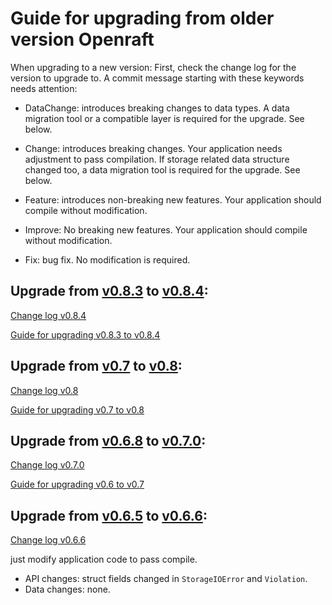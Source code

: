 # Guide for upgrading from older version Openraft

When upgrading to a new version:
First, check the change log for the version to upgrade to.
A commit message starting with these keywords needs attention:

- DataChange: introduces breaking changes to data types. 
  A data migration tool or a compatible layer is required for the upgrade. See below.

- Change: introduces breaking changes. Your application needs adjustment to pass compilation.
  If storage related data structure changed too, a data migration tool is required for the upgrade. See below.

- Feature: introduces non-breaking new features. Your application should compile without modification.

- Improve: No breaking new features. Your application should compile without modification.

- Fix: bug fix. No modification is required.

## Upgrade from [v0.8.3](https://github.com/datafuselabs/openraft/tree/v0.8.3) to [v0.8.4](https://github.com/datafuselabs/openraft/tree/v0.8.4):

[Change log v0.8.4](https://github.com/datafuselabs/openraft/blob/release-0.8/change-log.md)

[Guide for upgrading v0.8.3 to v0.8.4](`crate::docs::upgrade_guide::upgrade_083_084`)

## Upgrade from [v0.7](https://github.com/datafuselabs/openraft/tree/v0.7.4) to [v0.8](https://github.com/datafuselabs/openraft/tree/release-0.8):

[Change log v0.8](https://github.com/datafuselabs/openraft/blob/release-0.8/change-log.md)

[Guide for upgrading v0.7 to v0.8](`crate::docs::upgrade_guide::upgrade_07_08`)

## Upgrade from [v0.6.8](https://github.com/datafuselabs/openraft/tree/v0.6.8) to [v0.7.0](https://github.com/datafuselabs/openraft/tree/v0.7.0):

[Change log v0.7.0](https://github.com/datafuselabs/openraft/blob/release-0.7/change-log.md#v070)

[Guide for upgrading v0.6 to v0.7](`crate::docs::upgrade_guide::upgrade_06_07`)


## Upgrade from [v0.6.5](https://github.com/datafuselabs/openraft/tree/v0.6.5) to [v0.6.6](https://github.com/datafuselabs/openraft/tree/v0.6.6):

[Change log v0.6.6](https://github.com/datafuselabs/openraft/blob/release-0.6/change-log.md#v066)

just modify application code to pass compile.

- API changes: struct fields changed in `StorageIOError` and `Violation`.
- Data changes: none.

